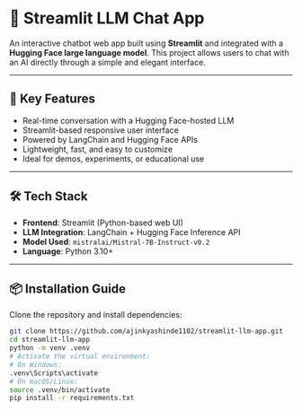 # 🤖 Streamlit LLM Chat App

An interactive chatbot web app built using **Streamlit** and integrated with a **Hugging Face large language model**. This project allows users to chat with an AI directly through a simple and elegant interface.

---

## 🚀 Key Features

- Real-time conversation with a Hugging Face-hosted LLM
- Streamlit-based responsive user interface
- Powered by LangChain and Hugging Face APIs
- Lightweight, fast, and easy to customize
- Ideal for demos, experiments, or educational use

---

## 🛠️ Tech Stack

- **Frontend**: Streamlit (Python-based web UI)
- **LLM Integration**: LangChain + Hugging Face Inference API
- **Model Used**: `mistralai/Mistral-7B-Instruct-v0.2`
- **Language**: Python 3.10+

---

## 📦 Installation Guide

Clone the repository and install dependencies:

```bash
git clone https://github.com/ajinkyashinde1102/streamlit-llm-app.git
cd streamlit-llm-app
python -m venv .venv
# Activate the virtual environment:
# On Windows:
.venv\Scripts\activate
# On macOS/Linux:
source .venv/bin/activate
pip install -r requirements.txt
